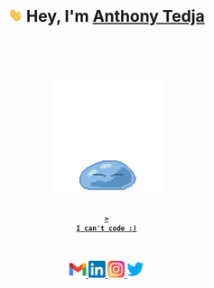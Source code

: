 <br>

<h1 align="center">

<img src="assets/wave.gif" width="25px"> Hey, I'm <a href="https://anthonytedja.github.io/" target="_blank">Anthony Tedja</a> <br><br><br>

<a href="http://www.chickenroad.org/"><img src="assets/rimuru.gif" width="200px"></a>

</h1>

<a href="https://anthonytedja.github.io/resume.pdf"><h4 align="center"><code>> I can't code :)</code></h4></a>

<br>

<p align="center">
<a href="mailto:anthonytedja27@gmail.com">
  <img alt="Anthony's Email" width="30px" src="assets/gmail.svg" />
</a>
<a href="https://www.linkedin.com/in/anthonytedja/">
  <img alt="Anthony's LinkedIn" width="30px" src="assets/linkedin.svg" />
</a>
<a href="https://www.instagram.com/anthonytedja/">
  <img alt="Anthony's Instagram" width="30px" src="assets/instagram.svg" />
</a>
<a href="https://twitter.com/anthonytedja27">
  <img alt="Anthony's Twitter" width="30px" src="assets/twitter.svg" />
</a>
</p>
